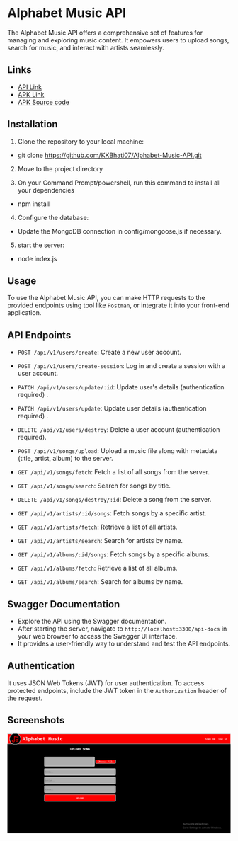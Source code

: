# Alphabet Music API


The Alphabet Music API offers a comprehensive set of features for managing and exploring music content. It empowers users to upload songs, search for music, and interact with artists seamlessly.

## Links
- [API Link](https://good-tan-beaver-hat.cyclic.app)
- [APK Link](https://drive.google.com/file/d/1dxlk-kP6_oPUFdnqb_ZJbzpEBRCu3bg_/view?usp=sharing)
- [APK Source code](https://github.com/KKBhati07/Alphabet-Music)

## Installation

1. Clone the repository to your local machine:
- git clone https://github.com/KKBhati07/Alphabet-Music-API.git

2. Move to the project directory

3. On your Command Prompt/powershell, run this command to install all your dependencies
- npm install

4. Configure the database:
- Update the MongoDB connection in config/mongoose.js if necessary.

5. start the server:
- node index.js 

## Usage

To use the Alphabet Music API, you can make HTTP requests to the provided endpoints using tool like `Postman`, or integrate it into your front-end application.

## API Endpoints

- `POST /api/v1/users/create`: Create a new user account.
- `POST /api/v1/users/create-session`: Log in and create a session with a user account.
- `PATCH /api/v1/users/update/:id`: Update user's details (authentication required) .
- `PATCH /api/v1/users/update`: Update user details (authentication required) .
- `DELETE /api/v1/users/destroy`: Delete a user account (authentication required).

- `POST /api/v1/songs/upload`: Upload a music file along with metadata (title, artist, album) to the server.
- `GET /api/v1/songs/fetch`: Fetch a list of all songs from the server.
- `GET /api/v1/songs/search`: Search for songs by title.
- `DELETE /api/v1/songs/destroy/:id`: Delete a song from the server.

- `GET /api/v1/artists/:id/songs`: Fetch songs by a specific artist.
- `GET /api/v1/artists/fetch`: Retrieve a list of all artists.
- `GET /api/v1/artists/search`: Search for artists by name.

- `GET /api/v1/albums/:id/songs`: Fetch songs by a specific albums.
- `GET /api/v1/albums/fetch`: Retrieve a list of all albums.
- `GET /api/v1/albums/search`: Search for albums by name.

## Swagger Documentation

- Explore the API using the Swagger documentation.
- After starting the server, navigate to `http://localhost:3300/api-docs` in your web browser to access the Swagger UI interface.
- It provides a user-friendly way to understand and test the API endpoints.

## Authentication

It uses JSON Web Tokens (JWT) for user authentication. To access protected endpoints, include the JWT token in the `Authorization` header of the request.

## Screenshots

![Alphabet-Music-API Screenshot](./assets/images/screenshots/1.png)
